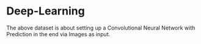 # Deep-Learning
The above dataset is about setting up a Convolutional Neural Network with Prediction in the end via Images as input.
